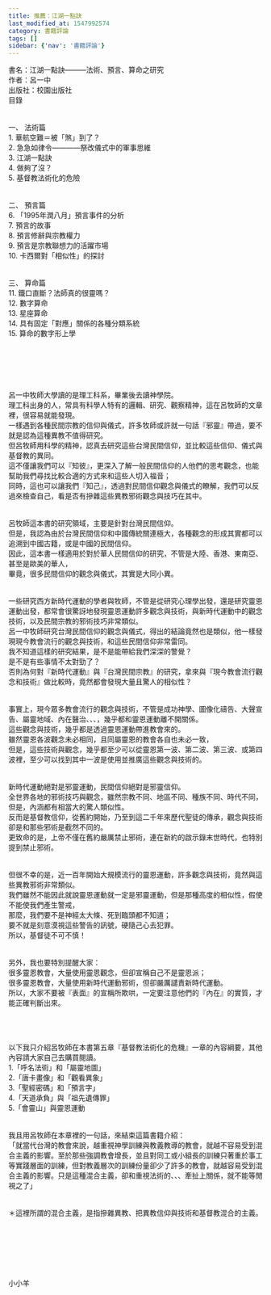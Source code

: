 ```yaml
---
title: 推薦：江湖一點訣
last_modified_at: 1547992574
category: 書籍評論
tags: []
sidebar: {'nav': '書籍評論'}
---
```


<p>書名：江湖一點訣———法術、預言、算命之研究<br/>作者：呂一中<br/>出版社：校園出版社<br/><!--more-->目錄<br/><br/><br/>一、	法術篇<br/>1.	華航空難＝被「煞」到了？<br/>2.	急急如律令————祭改儀式中的軍事思維<br/>3.	江湖一點訣<br/>4.	做夠了沒？<br/>5.	基督教法術化的危險<br/><br/><br/>二、	預言篇<br/>6. 「1995年潤八月」預言事件的分析<br/>7.  預言的故事<br/>8.  預言修辭與宗教權力<br/>9.  預言是宗教聯想力的活躍市場<br/>10.  卡西爾對「相似性」的探討<br/><br/><br/>三、	算命篇<br/>11. 鐵口直斷？法師真的很靈嗎？<br/>12. 數字算命<br/>13. 星座算命<br/>14. 具有固定「對應」關係的各種分類系統<br/>15. 算命的數字形上學<br/><br/><br/><br/><br/><br/><br/>呂一中牧師大學讀的是理工科系，畢業後去讀神學院。<br/>理工科出身的人，常具有科學人特有的邏輯、研究、觀察精神，這在呂牧師的文章裡，很容易就能發現。<br/>一樣遇到各種民間宗教的信仰與儀式，許多牧師或許就一句話『邪靈』帶過，要不就是認為這種異教不值得研究。<br/>但呂牧師用科學的精神，認真去研究這些台灣民間信仰，並比較這些信仰、儀式與基督教的異同。<br/>這不僅讓我們可以『知彼』，更深入了解一般民間信仰的人他們的思考觀念，也能幫助我們尋找比較合適的方式來和這些人切入福音；<br/>同時，這也可以讓我們『知己』，透過對民間信仰觀念與儀式的瞭解，我們可以反過來檢查自己，看是否有摻雜這些異教邪術觀念與技巧在其中。<br/><br/><br/>呂牧師這本書的研究領域，主要是針對台灣民間信仰。<br/>但是，我認為由於台灣民間信仰和中國傳統關連極大，各種觀念的形成其實都可以追溯到中國古籍，或是中國的民間信仰。<br/>因此，這本書一樣適用於對於華人民間信仰的研究，不管是大陸、香港、東南亞、甚至是歐美的華人，<br/>畢竟，很多民間信仰的觀念與儀式，其實是大同小異。<br/><br/><br/>一些研究西方新時代運動的學者與牧師，不管是從研究心理學出發，還是研究靈恩運動出發，都常會很驚訝地發現靈恩運動許多觀念與技術，與新時代運動中的觀念技術，以及民間宗教的邪術技巧非常類似。<br/>呂一中牧師研究台灣民間信仰的觀念與儀式，得出的結論竟然也是類似，他一樣發現現今教會流行的觀念與技術，和這些民間信仰非常雷同。<br/>我不知道這樣的研究結果，是不是能帶給我們深深的警覺？<br/>是不是有些事情不太對勁了？<br/>否則為何對『新時代運動』與『台灣民間宗教』的研究，拿來與『現今教會流行觀念和技術』做比較時，竟然都會發現大量且驚人的相似性？<br/><br/><br/>事實上，現今眾多教會流行的觀念與技術，不管是成功神學、圖像化禱告、大聲宣告、屬靈地域、內在醫治、、、，幾乎都和靈恩運動離不開關係。<br/>這些觀念與技術，幾乎都是透過靈恩運動帶進教會來的。<br/>雖然靈恩各波觀念未必相同，且同屬靈恩的教會各自也未必一致，<br/>但是，這些技術與觀念，幾乎都至少可以從靈恩第一波、第二波、第三波、或第四波裡，至少可以找到其中一波是使用並推廣這些觀念與技術的。<br/><br/><br/>新時代運動絕對是邪靈運動，民間信仰絕對是邪靈信仰。<br/>全世界各地的邪術技巧與觀念，雖然宗教不同、地區不同、種族不同、時代不同，但是，內涵都有相當大的驚人類似性。<br/>反而是基督教信仰，從舊約開始，乃至到這二千年來歷代聖徒的傳承，觀念與技術卻是和那些邪術是截然不同的。<br/>更致命的是，上帝不僅在舊約嚴厲禁止邪術，連在新約的啟示錄末世時代，也特別提到禁止邪術。<br/><br/><br/>但很不幸的是，近一百年開始大規模流行的靈恩運動，許多觀念與技術，竟然與這些異教邪術非常類似。<br/>我們雖然不能因此就說靈恩運動就一定是邪靈運動，但是那種高度的相似性，假使不能使我們產生警戒，<br/>那麼，我們要不是神經太大條、死到臨頭都不知道；<br/>要不就是刻意漠視這些警告的訊號，硬隨己心去犯罪。<br/>所以，基督徒不可不慎！<br/><br/><br/>另外，我也要特別提醒大家：<br/>很多靈恩教會，大量使用靈恩觀念，但卻宣稱自己不是靈恩派；<br/>很多靈恩教會，大量使用新時代運動邪術，但卻嚴厲譴責新時代運動。<br/>所以，大家不要被『表面』的宣稱所欺哄，一定要注意他們的『內在』的實質，才能正確判斷出來。<br/><br/><br/><br/><br/>以下我只介紹呂牧師在本書第五章『基督教法術化的危機』一章的內容綱要，其他內容請大家自己去購買閱讀。<br/>1.「呼名法術」和「屬靈地圖」<br/>2.「唐卡畫像」和「觀看異象」<br/>3.「聖經密碼」和「預言字」<br/>4.「天道承負」與「祖先遺傳罪」<br/>5.「會靈山」與靈恩運動<br/><br/><br/>我且用呂牧師在本章裡的一句話，來結束這篇書籍介紹：<br/>「就當代台灣的教會來說，越重視神學訓練與教義教導的教會，就越不容易受到混合主義的影響。至於那些強調教會增長，並且對同工或小組長的訓練只著重於事工等實踐層面的訓練，但對教義層次的訓練份量卻少了許多的教會，就越容易受到混合主義的影響。只是這種混合主義，卻和重視法術的、、、牽扯上關係，就不能等閒視之了」<br/><br/><br/>＊這裡所謂的混合主義，是指摻雜異教、把異教信仰與技術和基督教混合的主義。<br/><br/><br/><br/><br/><br/><br/><br/>小小羊</p>